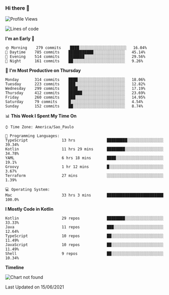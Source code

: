 ### Hi there 👋

<!--
**fernandonogueira/fernandonogueira** is a ✨ _special_ ✨ repository because its `README.md` (this file) appears on your GitHub profile.

Here are some ideas to get you started:

- 🔭 I’m currently working on ...
- 🌱 I’m currently learning ...
- 👯 I’m looking to collaborate on ...
- 🤔 I’m looking for help with ...
- 💬 Ask me about ...
- 📫 How to reach me: ...
- 😄 Pronouns: ...
- ⚡ Fun fact: ...
-->

<!--START_SECTION:waka-->
![Profile Views](http://img.shields.io/badge/Profile%20Views-2-blue)

![Lines of code](https://img.shields.io/badge/From%20Hello%20World%20I%27ve%20Written-568290%20lines%20of%20code-blue)

**I'm an Early 🐤** 

```text
🌞 Morning    279 commits    ████░░░░░░░░░░░░░░░░░░░░░   16.04% 
🌆 Daytime    785 commits    ███████████░░░░░░░░░░░░░░   45.14% 
🌃 Evening    514 commits    ███████░░░░░░░░░░░░░░░░░░   29.56% 
🌙 Night      161 commits    ██░░░░░░░░░░░░░░░░░░░░░░░   9.26%

```
📅 **I'm Most Productive on Thursday** 

```text
Monday       314 commits    ████░░░░░░░░░░░░░░░░░░░░░   18.06% 
Tuesday      223 commits    ███░░░░░░░░░░░░░░░░░░░░░░   12.82% 
Wednesday    299 commits    ████░░░░░░░░░░░░░░░░░░░░░   17.19% 
Thursday     412 commits    ██████░░░░░░░░░░░░░░░░░░░   23.69% 
Friday       260 commits    ███░░░░░░░░░░░░░░░░░░░░░░   14.95% 
Saturday     79 commits     █░░░░░░░░░░░░░░░░░░░░░░░░   4.54% 
Sunday       152 commits    ██░░░░░░░░░░░░░░░░░░░░░░░   8.74%

```


📊 **This Week I Spent My Time On** 

```text
⌚︎ Time Zone: America/Sao_Paulo

💬 Programming Languages: 
TypeScript               13 hrs              █████████░░░░░░░░░░░░░░░░   39.34% 
Kotlin                   11 hrs 29 mins      ████████░░░░░░░░░░░░░░░░░   34.78% 
YAML                     6 hrs 18 mins       ████░░░░░░░░░░░░░░░░░░░░░   19.1% 
Groovy                   1 hr 12 mins        █░░░░░░░░░░░░░░░░░░░░░░░░   3.67% 
Terraform                27 mins             ░░░░░░░░░░░░░░░░░░░░░░░░░   1.39%

💻 Operating System: 
Mac                      33 hrs 3 mins       █████████████████████████   100.0%

```

**I Mostly Code in Kotlin** 

```text
Kotlin                   29 repos            ████████░░░░░░░░░░░░░░░░░   33.33% 
Java                     11 repos            ███░░░░░░░░░░░░░░░░░░░░░░   12.64% 
TypeScript               10 repos            ██░░░░░░░░░░░░░░░░░░░░░░░   11.49% 
JavaScript               10 repos            ██░░░░░░░░░░░░░░░░░░░░░░░   11.49% 
Shell                    9 repos             ██░░░░░░░░░░░░░░░░░░░░░░░   10.34%

```


**Timeline**

![Chart not found](https://raw.githubusercontent.com/fernandonogueira/fernandonogueira/master/charts/bar_graph.png) 


 Last Updated on 15/06/2021
<!--END_SECTION:waka-->

